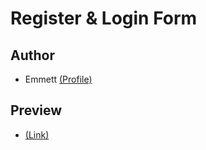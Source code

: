 # Register & Login Form

## Author
- Emmett [(Profile)](https://github.com/emmett-white/)

## Preview
- [(Link)](https://emmett-white.github.io/register-login-form/)
